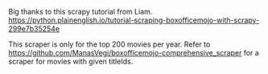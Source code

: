 Big thanks to this scrapy tutorial from Liam.
https://python.plainenglish.io/tutorial-scraping-boxofficemojo-with-scrapy-299e7b35254e

This scraper is only for the top 200 movies per year. Refer to https://github.com/ManasVegi/boxofficemojo-comprehensive_scraper for a scraper for movies with given titleIds.
